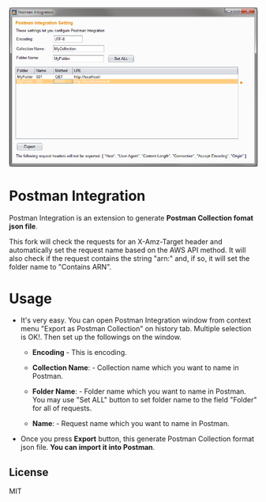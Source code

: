 <p align="center">
  <img src="images/screen_image.png" alt="postman-integration"/>
</p>

# Postman Integration
Postman Integration is an extension to generate **Postman Collection fomat json file**.

This fork will check the requests for an X-Amz-Target header and automatically set the request name based on the AWS API method. It will also check if the request contains the string "arn:" and, if so, it will set the folder name to "Contains ARN".

# Usage

* It's very easy. You can open Postman Integration window from context menu "Export as Postman Collection" on history tab. Multiple selection is OK!. Then  set up the followings on the window.

  * **Encoding** - This is encoding.
  
  * **Collection Name**: - Collection name which you want to name in Postman.

  * **Folder Name**: - Folder name which you want to name in Postman. You may use "Set ALL" button to set folder name to the field "Folder" for all of requests.

  * **Name**: - Request name which you want to name in Postman.

* Once you press **Export** button, this generate Postman Collection format json file. **You can import it into Postman**.

## License
MIT
